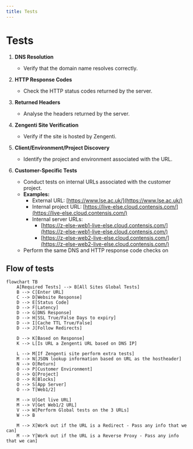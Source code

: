 ```yaml
---
title: Tests
---
```

# Tests

1. **DNS Resolution**
   - Verify that the domain name resolves correctly.

2. **HTTP Response Codes**
   - Check the HTTP status codes returned by the server.

3. **Returned Headers**
   - Analyse the headers returned by the server.

4. **Zengenti Site Verification**
   - Verify if the site is hosted by Zengenti.

5. **Client/Environment/Project Discovery**
   - Identify the project and environment associated with the URL.

6. **Customer-Specific Tests**
   - Conduct tests on internal URLs associated with the customer project.
   - **Examples:**
     - External URL: [https://www.lse.ac.uk/](https://www.lse.ac.uk/)
     - Internal project URL: [https://live-else.cloud.contensis.com/](https://live-else.cloud.contensis.com/)
     - Internal server URLs:
       - [https://z-else-web1-live-else.cloud.contensis.com/](https://z-else-web1-live-else.cloud.contensis.com/)
       - [https://z-else-web2-live-else.cloud.contensis.com/](https://z-else-web2-live-else.cloud.contensis.com/)
   - Perform the same DNS and HTTP response code checks on


## Flow of tests

```mermaid
flowchart TB
    A[Required Tests] --> B[All Sites Global Tests]
    B --> C[Enter URL]
    C --> D[Website Response]
    D --> E[Status Code]
    D --> F[Latency]
    D --> G[DNS Response]
    D --> H[SSL True/False Days to expiry]
    D --> I[Cache TTL True/False]
    D --> J[Follow Redirects]

    D --> K[Based on Response]
    K --> L[Is URL a Zengenti URL based on DNS IP]

    L --> M[If Zengenti site perform extra tests]
    M --> N[JSON lookup information based on URL as the hostheader]
    N --> O[Return]
    O --> P[Customer Environment]
    O --> Q[Project]
    O --> R[Blocks]
    O --> S[App Server]
    O --> T[Web1/2]

    M --> U[Get live URL]
    M --> V[Get Web1/2 URL]
    V --> W[Perform Global tests on the 3 URLs]
    W --> B

    M --> X[Work out if the URL is a Redirect - Pass any info that we can]
    M --> Y[Work out if the URL is a Reverse Proxy - Pass any info that we can]
```
